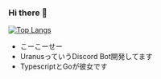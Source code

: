 ### Hi there 👋

[![Top Langs](https://github-readme-stats.vercel.app/api/top-langs/?username=0x3fb
)](https://github.com/anuraghazra/github-readme-stats)

- こーこーせー
- UranusっていうDiscord Bot開発してます
- TypescriptとGoが彼女です

